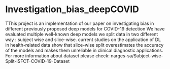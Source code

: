 # Investigation_bias_deepCOVID
TThis project is an implementation of our paper on investigating bias in different previously proposed deep models for COVID-19 detection
We have evaluated multiple well-known deep models
we split data in two different way : subject wise and slice-wise. current studies on the application of DL in health-related data show that slice-wise split overestimates the accuracy of the models and makes them unreliable in clinical diagnostic applications. 
For more information about dataset please check: narges-sa/Subject-wise-Split-ISFCT-COVID-19-Dataset
